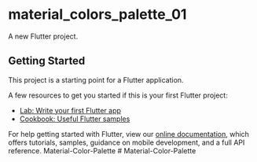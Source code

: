 # material_colors_palette_01

A new Flutter project.

## Getting Started

This project is a starting point for a Flutter application.

A few resources to get you started if this is your first Flutter project:

- [Lab: Write your first Flutter app](https://flutter.dev/docs/get-started/codelab)
- [Cookbook: Useful Flutter samples](https://flutter.dev/docs/cookbook)

For help getting started with Flutter, view our
[online documentation](https://flutter.dev/docs), which offers tutorials,
samples, guidance on mobile development, and a full API reference.
M a t e r i a l - C o l o r - P a l e t t e  
 #   M a t e r i a l - C o l o r - P a l e t t e  
 
